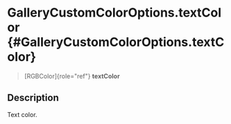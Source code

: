 GalleryCustomColorOptions.textColor {#GalleryCustomColorOptions.textColor}
===================================

> [RGBColor]{role="ref"} **textColor**

Description
-----------

Text color.
